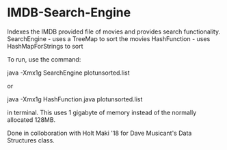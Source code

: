 # IMDB-Search-Engine
Indexes the IMDB provided file of movies and provides search functionality.
SearchEngine - uses a TreeMap to sort the movies
HashFunction - uses HashMapForStrings to sort

To run, use the command:

java -Xmx1g SearchEngine plotunsorted.list

or 

java -Xmx1g HashFunction.java plotunsorted.list

in terminal. This uses 1 gigabyte of memory instead of the normally allocated 128MB.


Done in colloboration with Holt Maki '18 for Dave Musicant's Data Structures class.
